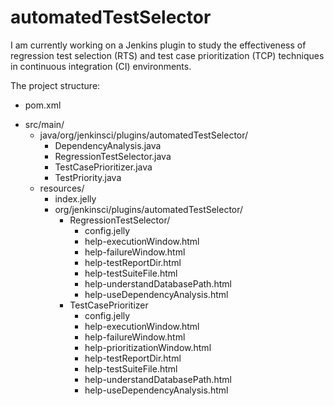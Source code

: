 # automatedTestSelector

I am currently working on a Jenkins plugin to study the effectiveness of regression test selection (RTS)
and test case prioritization (TCP) techniques in continuous integration (CI) environments.

The project structure:
  - pom.xml
  + src/main/
    + java/org/jenkinsci/plugins/automatedTestSelector/
      - DependencyAnalysis.java
      - RegressionTestSelector.java
      - TestCasePrioritizer.java
      - TestPriority.java
    + resources/
      - index.jelly
      + org/jenkinsci/plugins/automatedTestSelector/
        + RegressionTestSelector/
          - config.jelly
          - help-executionWindow.html
          - help-failureWindow.html
          - help-testReportDir.html
          - help-testSuiteFile.html
          - help-understandDatabasePath.html
          - help-useDependencyAnalysis.html
        + TestCasePrioritizer
          - config.jelly
          - help-executionWindow.html
          - help-failureWindow.html
          - help-prioritizationWindow.html
          - help-testReportDir.html
          - help-testSuiteFile.html
          - help-understandDatabasePath.html
          - help-useDependencyAnalysis.html
